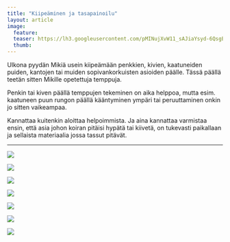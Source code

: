 ```yaml
---
title: "Kiipeäminen ja tasapainoilu"
layout: article
image:
  feature:
  teaser: https://lh3.googleusercontent.com/pMINujXvW11_sAJiaYsyd-6QsgEXe6H_S8Q9VbOeYCo=w134-h184-no
  thumb:
---
```


Ulkona pyydän Mikiä usein kiipeämään penkkien, kivien, kaatuneiden puiden, kantojen tai muiden sopivankorkuisten asioiden päälle. Tässä päällä teetän sitten Mikille opetettuja temppuja.

Penkin tai kiven päällä temppujen tekeminen on aika helppoa, mutta esim. kaatuneen puun rungon päällä kääntyminen ympäri tai peruuttaminen onkin jo sitten vaikeampaa.

Kannattaa kuitenkin aloittaa helpoimmista. Ja aina kannattaa varmistaa ensin, että asia johon koiran pitäisi hypätä tai kiivetä, on tukevasti paikallaan ja sellaista materiaalia jossa tassut pitävät.

---

![](https://lh3.googleusercontent.com/JWc2OryEYaIpA6Z11Qp4CWgXIQ8725T6ZMayOsjw4D4=w800)

![](https://lh3.googleusercontent.com/HYsHImNancgMEwdMBClEGmxiEAE6SE-BPKmhR9MjNkk=w800)

![](https://lh3.googleusercontent.com/RFA7b304T1131j_VmTc3u92Osk8WBoFMg9KmgFTA7EI=w800)

![](https://lh3.googleusercontent.com/QurtI7EcQdqAf3Qene95pfPjYRkhGdZTSiMZoRVRZXI=w800)

![](https://lh3.googleusercontent.com/3Hfeq8QZhxqF4jSEYBsAxutzMPfxKX9LSPXpXOoXLGQ=w800)

![](https://lh3.googleusercontent.com/TIb2ANG8of9tMAmXYc7hb0z-DeR5_EJiErl0t3bKDLs=w800)

![](https://lh3.googleusercontent.com/k3YMLzEuum1LEXfRmjIMi1uDHj3ebumQsSkBdMbl-xA=w800)
